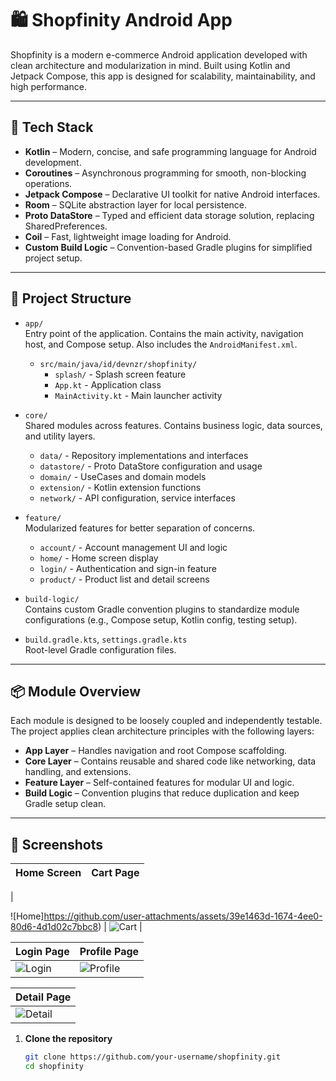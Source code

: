 # 🛍️ Shopfinity Android App

Shopfinity is a modern e-commerce Android application developed with clean architecture and modularization in mind. Built using Kotlin and Jetpack Compose, this app is designed for scalability, maintainability, and high performance.

---

## 🚀 Tech Stack

- **Kotlin** – Modern, concise, and safe programming language for Android development.
- **Coroutines** – Asynchronous programming for smooth, non-blocking operations.
- **Jetpack Compose** – Declarative UI toolkit for native Android interfaces.
- **Room** – SQLite abstraction layer for local persistence.
- **Proto DataStore** – Typed and efficient data storage solution, replacing SharedPreferences.
- **Coil** – Fast, lightweight image loading for Android.
- **Custom Build Logic** – Convention-based Gradle plugins for simplified project setup.

---

## 🧱 Project Structure

- `app/`  
  Entry point of the application. Contains the main activity, navigation host, and Compose setup. Also includes the `AndroidManifest.xml`.

    - `src/main/java/id/devnzr/shopfinity/`
        - `splash/` - Splash screen feature
        - `App.kt` - Application class
        - `MainActivity.kt` - Main launcher activity

- `core/`  
  Shared modules across features. Contains business logic, data sources, and utility layers.

    - `data/` - Repository implementations and interfaces
    - `datastore/` - Proto DataStore configuration and usage
    - `domain/` - UseCases and domain models
    - `extension/` - Kotlin extension functions
    - `network/` - API configuration, service interfaces

- `feature/`  
  Modularized features for better separation of concerns.

    - `account/` - Account management UI and logic
    - `home/` - Home screen display
    - `login/` - Authentication and sign-in feature
    - `product/` - Product list and detail screens

- `build-logic/`  
  Contains custom Gradle convention plugins to standardize module configurations (e.g., Compose setup, Kotlin config, testing setup).

- `build.gradle.kts`, `settings.gradle.kts`  
  Root-level Gradle configuration files.

---

## 📦 Module Overview

Each module is designed to be loosely coupled and independently testable. The project applies clean architecture principles with the following layers:

- **App Layer** – Handles navigation and root Compose scaffolding.
- **Core Layer** – Contains reusable and shared code like networking, data handling, and extensions.
- **Feature Layer** – Self-contained features for modular UI and logic.
- **Build Logic** – Convention plugins that reduce duplication and keep Gradle setup clean.

---


## 📸 **Screenshots**

| Home Screen                           | Cart Page                            |
|----------------------------------------|-----------------------------------------|
| 

![Home]https://github.com/user-attachments/assets/39e1463d-1674-4ee0-80d6-4d1d02c7bbc8) | ![Cart](https://github.com/user-attachments/assets/a9d2ba93-dc8f-4a24-ab14-d86538c7dd4c) |

| Login Page                            | Profile Page               |
|----------------------------------------|-----------------------------------------|
| ![Login](https://github.com/user-attachments/assets/7d1dc6bb-a404-4e1c-a851-1337fd47bf80) | ![Profile](https://github.com/user-attachments/assets/56932594-66b2-49ce-9f3c-82f745c0dcc3) |

| Detail Page
|---------------------------------------------------------------------------------|
| ![Detail](https://github.com/user-attachments/assets/7ebd814a-2334-4fa8-afdc-cdcfe3063d93)



1. **Clone the repository**
   ```bash
   git clone https://github.com/your-username/shopfinity.git
   cd shopfinity
